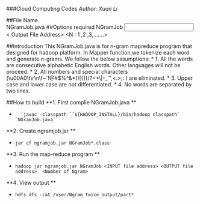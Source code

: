 
###Cloud Computing Codes 
*Author: Xuan Li*

##File Name 	
   NGramJob.java
##Options required
   NGramJob <Input File Address> < Output File Address> <N : 1 ,2 ,3,…….>

##Introduction
This NGramJob.java is for n-gram mapreduce program that designed for hadoop platform.
In Mapper function,we tokenize each word and generate n-grams. We follow the below assumptions:
     * 1. All the words are consecutive alphabetic English words. Other languages will not be proceed.
     * 2. All numbers and special characters (\u00A0\t\r\n\f~`!@#$%^&*()[{]}/?=+\\|-_'\",<.>;:
) are eliminated.
     * 3. Upper case and lower case are not differentiated.
     * 4. No words are separated by two lines. 

##How to build
**1. First complie NGramJob.java **
-       `javac -classpath ``${HADOOP_INSTALL}/bin/hadoop classpath` `NGramJob.java`
 
**2. Create ngramjob.jar **
- `jar cf ngramjob.jar NGramJob*.class`	
 
**3. Run the map-reduce program **
- `hadoop jar ngramjob.jar NGramJob <INPUT file address> <OUTPUT file address>  <Number of Ngram>`

**4. View output **
- `hdfs dfs -cat /user/Ngram_twice_output/part*`
 

 

 


